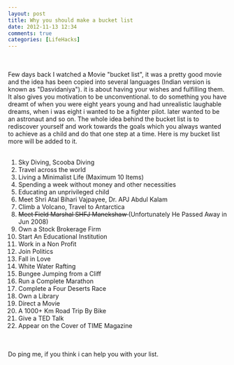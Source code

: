 ```yaml
---
layout: post
title: Why you should make a bucket list
date: 2012-11-13 12:34
comments: true
categories: [LifeHacks]
---
```

<br/><br/>Few days back I watched a Movie "bucket list", it was a pretty good movie and the idea has been copied into several languages (Indian version is known as "Dasvidaniya"). it is about having your wishes and fulfilling them. It also gives you motivation to be unconventional. to do something you have dreamt of when you were eight years young and had unrealistic laughable dreams, when i was eight i wanted to be a fighter pilot. later wanted to be an astronaut and so on.
The whole idea behind the bucket list is to rediscover yourself and work towards the goals which you always wanted to achieve as a child and do that one step at a time. Here is my bucket list more will be added to it.<br/><br/>
<div class="highlight">
<ol>
<li> Sky Diving, Scooba Diving</li>
<li> Travel across the world</li>
<li> Living a Minimalist Life (Maximum 10 Items)</li>
<li> Spending a week without money and other necessities</li>
<li> Educating an unprivileged child</li>
<li> Meet Shri Atal Bihari Vajpayee, Dr. APJ Abdul Kalam</li>
<li> Climb a Volcano, Travel to Antarctica</li>
<li> <strike>Meet Field Marshal SHFJ Manekshaw </strike>(Unfortunately He Passed Away in Jun 2008)</li>
<li> Own a Stock Brokerage Firm</li>
<li> Start An Educational Institution</li>
<li> Work in a Non Profit </li>
<li> Join Politics</li>
<li> Fall in Love</li>
<li> White Water Rafting</li>
<li> Bungee Jumping from a Cliff</li>
<li> Run a Complete Marathon</li>
<li> Complete a Four Deserts Race</li>
<li> Own a Library</li>
<li> Direct a Movie</li>
<li> A 1000+ Km Road Trip By Bike</li>
<li> Give a TED Talk</li>
<li> Appear on the Cover of TIME Magazine</li>
</ol>
</div>
<br/><br/>
Do ping me, if you think i can help you with your list.